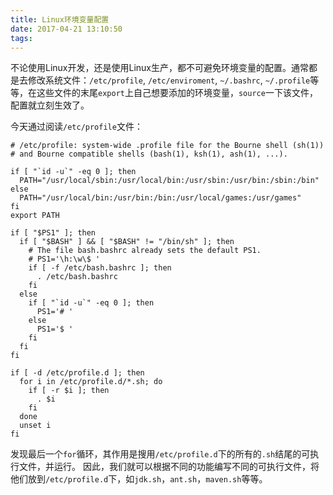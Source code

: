 ```yaml
---
title: Linux环境变量配置
date: 2017-04-21 13:10:50
tags:
---
```



不论使用Linux开发，还是使用Linux生产，都不可避免环境变量的配置。通常都是去修改系统文件：`/etc/profile`, `/etc/enviroment`, `~/.bashrc`, `~/.profile`等等，在这些文件的末尾`export`上自己想要添加的环境变量，`source`一下该文件，配置就立刻生效了。

今天通过阅读`/etc/profile`文件：
```shell
# /etc/profile: system-wide .profile file for the Bourne shell (sh(1))
# and Bourne compatible shells (bash(1), ksh(1), ash(1), ...).

if [ "`id -u`" -eq 0 ]; then
  PATH="/usr/local/sbin:/usr/local/bin:/usr/sbin:/usr/bin:/sbin:/bin"
else
  PATH="/usr/local/bin:/usr/bin:/bin:/usr/local/games:/usr/games"
fi
export PATH

if [ "$PS1" ]; then
  if [ "$BASH" ] && [ "$BASH" != "/bin/sh" ]; then
    # The file bash.bashrc already sets the default PS1.
    # PS1='\h:\w\$ '
    if [ -f /etc/bash.bashrc ]; then
      . /etc/bash.bashrc
    fi
  else
    if [ "`id -u`" -eq 0 ]; then
      PS1='# '
    else
      PS1='$ '
    fi
  fi
fi

if [ -d /etc/profile.d ]; then
  for i in /etc/profile.d/*.sh; do
    if [ -r $i ]; then
      . $i
    fi
  done
  unset i
fi
```
发现最后一个`for`循环，其作用是搜用`/etc/profile.d`下的所有的`.sh`结尾的可执行文件，并运行。
因此，我们就可以根据不同的功能编写不同的可执行文件，将他们放到`/etc/profile.d`下，如`jdk.sh`，`ant.sh`，`maven.sh`等等。